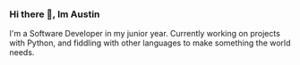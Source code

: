 ### Hi there 👋, Im Austin

I'm a Software Developer in my junior year.
Currently working on projects with Python, and fiddling with other languages to make something the world needs.
